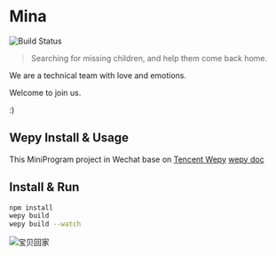 # Mina

![Build Status](https://github.com/bbhj/mina/workflows/Node/badge.svg)

> Searching for missing children, and help them come back home.

We are a technical team with love and emotions.

Welcome to join us.

:)

## Wepy Install & Usage

This MiniProgram project in Wechat base on [Tencent Wepy](https://github.com/Tencent/wepy)
[wepy doc](https://tencent.github.io/wepy/document.html#/./doc.cli)

## Install & Run

``` bash
npm install
wepy build
wepy build --watch
```

![宝贝回家](/image/search.png)
